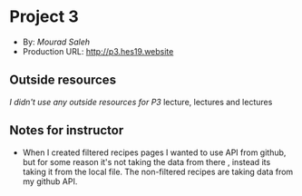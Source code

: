 # Project 3

- By: _Mourad Saleh_
- Production URL: <http://p3.hes19.website>

## Outside resources

_I didn't use any outside resources for P3_
lecture, lectures and lectures

## Notes for instructor

- When I created filtered recipes pages I wanted to use API from github, but for some reason it's not taking the data from there , instead its taking it from the local file. The non-filtered recipes are taking data from my github API.
